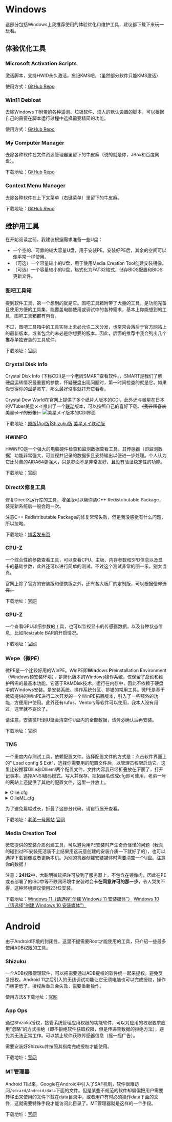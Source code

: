 # Windows
这部分包括Windows上我推荐使用的体验优化和维护工具，建议都下载下来玩一玩看。
## 体验优化工具
### Microsoft Activation Scripts
激活脚本，支持HWID永久激活，忘记KMS吧。（虽然部分软件只能KMS激活）

使用方式：[GitHub Repo](https://github.com/massgravel/Microsoft-Activation-Scripts)
### Win11 Debloat
去除Windows 11附带的各种遥测、垃圾软件、烦人的默认设置的脚本，可以根据自己的需要在脚本运行过程中选择需要精简的功能。

使用方式：[GitHub Repo](https://github.com/Raphire/Win11Debloat)
### My Computer Manager
去除各种软件在文件资源管理器里留下的牛皮癣（说的就是你，JBox和百度网盘）。

下载地址：[GitHub Repo](https://github.com/1357310795/MyComputerManager)
### Context Menu Manager
去除各种软件在上下文菜单（右键菜单）里留下的牛皮癣。

下载地址：[GitHub Repo](https://github.com/BluePointLilac/ContextMenuManager)
## 维护用工具
在开始阅读之前，我建议根据需求准备一些U盘：
- 一个空的、可靠的较大容量U盘，用于安装PE。安装好PE后，其余的空间可以像平常一样使用。
- （可选）一个容量较小的U盘，用于使用Media Creation Tool创建安装镜像。
- （可选）一个容量较小的U盘，格式化为FAT32格式，储存BIOS配置和BIOS更新文件。
### 图吧工具箱
提到软件工具，第一个想到的就是它。图吧工具箱附带了大量的工具，是功能完备且使用方便的工具集，能覆盖电脑使用或调试中的各种需求，基本上你能想到的工具，图吧工具箱都有包含。

不过，图吧工具箱中的工具实际上未必允许二次分发，也常常会落后于官方网站上的最新版本，或者包含的未必是你想要的版本。因此，后面的推荐中我会列出几个推荐单独安装的工具软件。

下载地址：[官网](https://www.tbtool.cn)

### Crystal Disk Info
Crystal Disk Info (下称CDI)是一个老牌SMART查看软件。，SMART是我们了解硬盘运转情况最重要的参数，怀疑硬盘出现问题时，第一时间检查的就是它。如果你觉得你的盘是灵车，那么最好没事就打开它看看。

Crystal Dew World在官网上提供了多个纸片人版本的CDI，此外还与微星在日本的VTuber美星メイ推出了一个[联动](https://jp.msi.com/Landing/mihoshimei/nb#crystaldewworld)版本，可以按照自己的喜好下载。~~（我非常喜欢美星メイ的形象）~~
![美星メイ版本的CDI界面](/res/01/CDIMainUI.png)

下载地址：[原版|Aoi版|Shizuku版](https://crystalmark.info/en/software/crystaldiskinfo/)  [美星メイ联动版](https://msi.gm/S963768D)

### HWiNFO
HWiNFO是一个强大的电脑硬件检查和监测数据查看工具。其传感器（即监测数据）功能非常强大，可监视并记录的数据多且支持输出以便进一步处理。个人认为它比付费的AIDA64更强大，只是界面不是非常友好，且没有验证稳定性的功能。

下载地址：[官网](https://www.hwinfo.com/download/)

### DirectX修复工具
修复DirectX运行库的工具，增强版可以帮你装C++ Redistributable Package，装完新系统后一般会跑一次。

注意C++ Redistributable Package的修复常常失败，但是我没感觉有什么问题，所以忽略。

下载地址：[博客发布页](https://www.zysoftware.top/post/9.html)

### CPU-Z
一个综合性的参数查看工具，可以查看CPU、主板、内存参数和SPD信息以及显卡的基础参数，此外还可以进行简单的测试。不过这个测试非常的图一乐，别太当真。

官网上除了官方的安装版和便携版之外，还有各大板厂的定制版，~~可以根据信仰选择。~~

下载地址：[官网](https://www.cpuid.com/softwares/cpu-z.html)

### GPU-Z
一个查看GPU详细参数的工具，也可以监视显卡的传感器数据，以及各种状态信息，比如Resizable BAR的开启情况。

下载地址：[官网](https://www.techpowerup.com/gpuz/)

### Wepe（微PE）
微PE是一个比较好用的WinPE。WinPE即**Win**dows **P**reinstallation **E**nvironment（Windows预安装环境），是简化版本的Windows操作系统，仅保留了启动和维护所需的最基本功能。它基于RAMDisk技术，运行在内存中，因此不依赖于硬盘中的Windows安装。是安装系统、操作系统分区、排错的常用工具。微PE是基于微软提供的WinPE进行二次开发的一个WinPE拓展版本，引入了一些额外的功能，方便用户使用。此外还有rufus、Ventory等软件可以使用，我本人没有用过，这里就不妄论了。

请注意，安装微PE到U盘会清空你U盘内的全部数据，请务必确认后再安装。

下载地址：[官网](https://www.wepe.com.cn/)

### TM5
一个重度内存测试工具，依赖配置文件。选择配置文件的方式是：点击软件界面上的" Load config $ Exit"，选择你需要用的配置文件后，以管理员权限启动它。这里比较推荐Ollie和Ollieml两个配置文件，文件内容我已经折叠放在下面了，打开记事本，选择ANSI编码模式，写入并保存，把拓展名改成cfg即可使用。老弟一号的网站上还提供了其他的配置文件，这里一并放上。

<details> <summary>Ollie.cfg</summary>
<pre><code>
Memory Test config file v0.02
Copyrights to the program belong to me.
Serj
testmem.tz.ru
serj_m@hotmail.com

[Main Section]
Config Name=FastMemTest
Config Author=Ollie
Cores=0
Tests=13
Time (%)=400
Cycles=3
Language=0
Test Sequence=1,2,3,4,5,6,7,8,9,10,11,12

[Global Memory Setup]
Channels=2
Interleave Type=1
Single DIMM width, bits=64
Operation Block, byts=64
Testing Window Size (Mb)=1536
Lock Memory Granularity (Mb)=16
Reserved Memory for Windows (Mb)=128
Capable=0x0
Debug Level=7

[Window Position]
WindowPosX=1240
WindowPosY=314

[Test0]
Enable=1
Time (%)=100
Function=RefreshStable
DLL Name=bin\MT0.dll
Pattern Mode=0
Pattern Param0=0x0
Pattern Param1=0x0
Parameter=0
Test Block Size (Mb)=0


[Test1]
Enable=1
Time (%)=40
Function=MirrorMove
DLL Name=bin\MT0.dll
Pattern Mode=0
Pattern Param0=0x0
Pattern Param1=0x0
Parameter=2
Test Block Size (Mb)=0


[Test2]
Enable=1
Time (%)=40
Function=MirrorMove
DLL Name=bin\MT0.dll
Pattern Mode=0
Pattern Param0=0x0
Pattern Param1=0x0
Parameter=4
Test Block Size (Mb)=0


[Test3]
Enable=1
Time (%)=60
Function=SimpleTest
DLL Name=bin\MT0.dll
Pattern Mode=0
Pattern Param0=0x0
Pattern Param1=0x0
Parameter=2
Test Block Size (Mb)=4


[Test4]
Enable=1
Time (%)=60
Function=SimpleTest
DLL Name=bin\MT0.dll
Pattern Mode=0
Pattern Param0=0x0
Pattern Param1=0x0
Parameter=0
Test Block Size (Mb)=4


[Test5]
Enable=1
Time (%)=80
Function=MirrorMove128
DLL Name=bin\MT0.dll
Pattern Mode=0
Pattern Param0=0x0
Pattern Param1=0x0
Parameter=3
Test Block Size (Mb)=0


[Test6]
Enable=1
Time (%)=80
Function=MirrorMove128
DLL Name=bin\MT0.dll
Pattern Mode=0
Pattern Param0=0x0
Pattern Param1=0x0
Parameter=1
Test Block Size (Mb)=0

[Test7]
Enable=1
Time (%)=100
Function=SimpleTest
DLL Name=bin\MT0.dll
Pattern Mode=0
Pattern Param0=0x0
Pattern Param1=0x0
Parameter=0
Test Block Size (Mb)=8


[Test8]
Enable=1
Time (%)=100
Function=SimpleTest
DLL Name=bin\MT0.dll
Pattern Mode=0
Pattern Param0=0x0
Pattern Param1=0x0
Parameter=2
Test Block Size (Mb)=8


[Test9]
Enable=1
Time (%)=100
Function=MirrorMove
DLL Name=bin\MT0.dll
Pattern Mode=0
Pattern Param0=0x0
Pattern Param1=0x0
Parameter=1
Test Block Size (Mb)=0


[Test10]
Enable=1
Time (%)=100
Function=MirrorMove128
DLL Name=bin\MT0.dll
Pattern Mode=0
Pattern Param0=0x0
Pattern Param1=0x0
Parameter=2
Test Block Size (Mb)=0


[Test11]
Enable=1
Time (%)=100
Function=SimpleTest
DLL Name=bin\MT0.dll
Pattern Mode=0
Pattern Param0=0x0
Pattern Param1=0x0
Parameter=2
Test Block Size (Mb)=0


[Test12]
Enable=1
Time (%)=100
Function=SimpleTest
DLL Name=bin\MT0.dll
Pattern Mode=0
Pattern Param0=0x0
Pattern Param1=0x0
Parameter=1
Test Block Size (Mb)=4
</code></pre>
</details>

<details> <summary>OllieML.cfg</summary>
<pre><code>
Memory Test config file v0.02
Copyrights to the program belong to me.
Serj
testmem.tz.ru
serj_m@hotmail.com

[Main Section]
Config Name=FastMemTest
Config Author=OllieML@NGA
Cores=0 ; 填0则默认调用全部线程,出错就根据CPU情况修改,但是得保证与下面的WINDOW_SIZE乘积接近你的可用内存
Tests=13
Time (%)=400
Cycles=10
Language=0
Test Sequence=1,2,3,4,5,6,7,8,9,10,11,12
[Global Memory Setup]
Channels=2
Interleave Type=1
Single DIMM width, bits=64
Operation Block, byts=64
Testing Window Size (Mb)=1024 ; 如果运行报错就改低这个值,默认为1480,最大值1536
Lock Memory Granularity (Mb)=16
Reserved Memory for Windows (Mb)=128
Capable=0x0
Debug Level=7

[Window Position]
WindowPosX=480
WindowPosY=298

[Test0]
Enable=1
Time (%)=100
Function=RefreshStable
DLL Name=bin\MT0.dll
Pattern Mode=0
Pattern Param0=0x0
Pattern Param1=0x0
Parameter=0
Test Block Size (Mb)=0


[Test1]
Enable=1
Time (%)=40
Function=MirrorMove
DLL Name=bin\MT0.dll
Pattern Mode=0
Pattern Param0=0x0
Pattern Param1=0x0
Parameter=2
Test Block Size (Mb)=0


[Test2]
Enable=1
Time (%)=40
Function=MirrorMove
DLL Name=bin\MT0.dll
Pattern Mode=0
Pattern Param0=0x0
Pattern Param1=0x0
Parameter=4
Test Block Size (Mb)=0


[Test3]
Enable=1
Time (%)=60
Function=SimpleTest
DLL Name=bin\MT0.dll
Pattern Mode=0
Pattern Param0=0x0
Pattern Param1=0x0
Parameter=2
Test Block Size (Mb)=4


[Test4]
Enable=1
Time (%)=60
Function=SimpleTest
DLL Name=bin\MT0.dll
Pattern Mode=0
Pattern Param0=0x0
Pattern Param1=0x0
Parameter=0
Test Block Size (Mb)=4


[Test5]
Enable=1
Time (%)=80
Function=MirrorMove128
DLL Name=bin\MT0.dll
Pattern Mode=0
Pattern Param0=0x0
Pattern Param1=0x0
Parameter=3
Test Block Size (Mb)=0


[Test6]
Enable=1
Time (%)=80
Function=MirrorMove128
DLL Name=bin\MT0.dll
Pattern Mode=0
Pattern Param0=0x0
Pattern Param1=0x0
Parameter=1
Test Block Size (Mb)=0

[Test7]
Enable=1
Time (%)=100
Function=SimpleTest
DLL Name=bin\MT0.dll
Pattern Mode=0
Pattern Param0=0x0
Pattern Param1=0x0
Parameter=0
Test Block Size (Mb)=8


[Test8]
Enable=1
Time (%)=100
Function=SimpleTest
DLL Name=bin\MT0.dll
Pattern Mode=0
Pattern Param0=0x0
Pattern Param1=0x0
Parameter=2
Test Block Size (Mb)=8


[Test9]
Enable=1
Time (%)=100
Function=MirrorMove
DLL Name=bin\MT0.dll
Pattern Mode=0
Pattern Param0=0x0
Pattern Param1=0x0
Parameter=1
Test Block Size (Mb)=0


[Test10]
Enable=1
Time (%)=100
Function=MirrorMove128
DLL Name=bin\MT0.dll
Pattern Mode=0
Pattern Param0=0x0
Pattern Param1=0x0
Parameter=2
Test Block Size (Mb)=0


[Test11]
Enable=1
Time (%)=100
Function=SimpleTest
DLL Name=bin\MT0.dll
Pattern Mode=0
Pattern Param0=0x0
Pattern Param1=0x0
Parameter=2
Test Block Size (Mb)=0


[Test12]
Enable=1
Time (%)=100
Function=SimpleTest
DLL Name=bin\MT0.dll
Pattern Mode=0
Pattern Param0=0x0
Pattern Param1=0x0
Parameter=1
Test Block Size (Mb)=4
</code></pre>
</details>

为了避免篇幅过长，折叠了这部分代码，请自行展开查看。

下载地址：[老弟一号网站](https://tool.pc.wiki/) [官网](https://testmem.tz.ru/soft.htm)

### Media Creation Tool
微软提供的安装介质创建工具，可以避免用PE安装时产生奇奇怪怪的问题（我真的碰到过PE安装死活装不上结果用这玩意创建的安装介质一下就好了的），也可以选择下载镜像或者更新本机。为别的机器创建安装媒体时需要清空一个U盘。注意你的数据！

注意：**24H2**中，大聪明微软把许可放到了服务器上，不包含在镜像内，因此在PE或者部署了的ISO中等不联网环境中安装时会**卡在同意许可的那一步**，令人哭笑不得，这种环境建议使用23H2安装。

下载地址：[Windows 11（请选择“创建 Windows 11 安装媒体”）](https://www.microsoft.com/zh-cn/software-download/windows11)
[Windows 10 （请选择“创建 Windows 10 安装媒体”）](https://www.microsoft.com/zh-cn/software-download/windows10)

# Android
由于Android环境的封闭性，这里不提需要Root才能使用的工具，只介绍一些最多使用ADB权限的工具。
### Shizuku 
一个ADB权限管理软件，可以把需要通过ADB提权的软件统一起来提权，避免反复授权。Android 11之后引入的无线调试功能让它无须电脑也可以完成授权，操作门槛更低了。授权后重启会失效，需要重新操作。

使用方法&下载地址：[官网](https://shizuku.rikka.app/zh-hans/)
### App Ops
通过Shizuku授权，接管系统管理应用权限的功能软件，可以对应用的权限要求应用“忽略”的方式拒绝（即不拒绝软件获取权限，但是传递空数据的拒绝方法），避免其无法正常工作。可以禁止软件获取传感器信息（摇一摇广告）。

需要安装好Shizuku并按照其指南完成授权才能使用。

下载地址：[官网](https://appops.rikka.app/zh-hans/)
### MT管理器
Android 11以来，Google在Android中引入了SAF机制，软件很难访问`/sdcard/Android/data`下面的文件。但是某些不规范的软件却偏偏把用户需要转移出来使用的文件下载在data目录中，或者用户有时必须操作data下面的文件，这就需要特殊手段才能访问此目录了。MT管理器就是这样的一个手段。

下载地址：[官网](https://mt2.cn/download/)